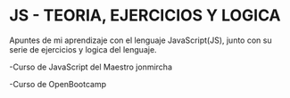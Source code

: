 # JS - TEORIA, EJERCICIOS Y LOGICA

Apuntes de mi aprendizaje con el lenguaje JavaScript(JS), junto con su serie de ejercicios y logica del lenguaje.

-Curso de JavaScript del Maestro jonmircha 

-Curso de OpenBootcamp 
